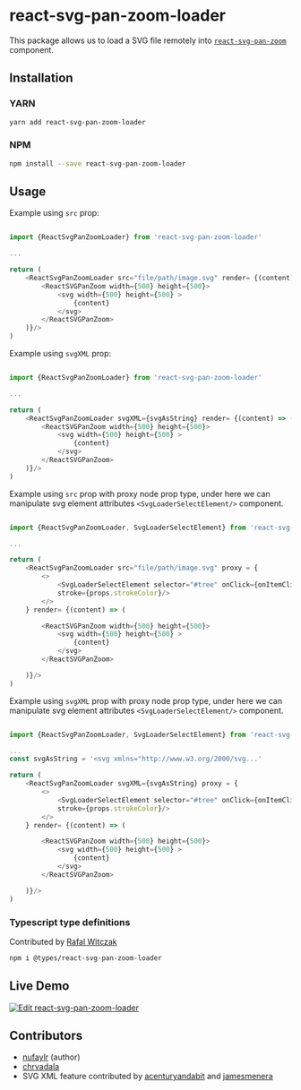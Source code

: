 # react-svg-pan-zoom-loader

This package allows us to load a SVG file remotely into [`react-svg-pan-zoom`](https://github.com/chrvadala/react-svg-pan-zoom)  component.

## Installation

### YARN
```sh
yarn add react-svg-pan-zoom-loader
```

### NPM
```sh
npm install --save react-svg-pan-zoom-loader
```

## Usage

Example using `src` prop:

```js

import {ReactSvgPanZoomLoader} from 'react-svg-pan-zoom-loader'

...

return (
    <ReactSvgPanZoomLoader src="file/path/image.svg" render= {(content) => (
        <ReactSVGPanZoom width={500} height={500}>
            <svg width={500} height={500} >
                {content}
            </svg>
        </ReactSVGPanZoom>
    )}/>
)
```

Example using `svgXML` prop:

```js

import {ReactSvgPanZoomLoader} from 'react-svg-pan-zoom-loader'

...

return (
    <ReactSvgPanZoomLoader svgXML={svgAsString} render= {(content) => (
        <ReactSVGPanZoom width={500} height={500}>
            <svg width={500} height={500} >
                {content}
            </svg>
        </ReactSVGPanZoom>
    )}/>
)
```

Example using `src` prop with proxy node prop type, under here we can manipulate svg element attributes `<SvgLoaderSelectElement/>` component.

```js

import {ReactSvgPanZoomLoader, SvgLoaderSelectElement} from 'react-svg-pan-zoom-loader'

...

return (
    <ReactSvgPanZoomLoader src="file/path/image.svg" proxy = {
        <>
            <SvgLoaderSelectElement selector="#tree" onClick={onItemClick}
            stroke={props.strokeColor}/>
        </>
    } render= {(content) => (

        <ReactSVGPanZoom width={500} height={500}>
            <svg width={500} height={500} >
                {content}
            </svg>
        </ReactSVGPanZoom>

    )}/>
)
```

Example using `svgXML` prop with proxy node prop type, under here we can manipulate svg element attributes `<SvgLoaderSelectElement/>` component.

```js

import {ReactSvgPanZoomLoader, SvgLoaderSelectElement} from 'react-svg-pan-zoom-loader'

...
const svgAsString = '<svg xmlns="http://www.w3.org/2000/svg...'

return (
    <ReactSvgPanZoomLoader svgXML={svgAsString} proxy = {
        <>
            <SvgLoaderSelectElement selector="#tree" onClick={onItemClick}
            stroke={props.strokeColor}/>
        </>
    } render= {(content) => (

        <ReactSVGPanZoom width={500} height={500}>
            <svg width={500} height={500} >
                {content}
            </svg>
        </ReactSVGPanZoom>

    )}/>
)
```

### Typescript type definitions
Contributed by [Rafal Witczak](https://github.com/rafw87)

```sh
npm i @types/react-svg-pan-zoom-loader
```

## Live Demo
[![Edit react-svg-pan-zoom-loader](https://codesandbox.io/static/img/play-codesandbox.svg)](https://codesandbox.io/s/o9840636p6?fontsize=14)

## Contributors
- [nufaylr](https://github.com/nufaylr) (author)
- [chrvadala](https://github.com/chrvadala)
- SVG XML feature contributed by [acenturyandabit](https://github.com/acenturyandabit) and [jamesmenera](https://github.com/jamesmenera)
